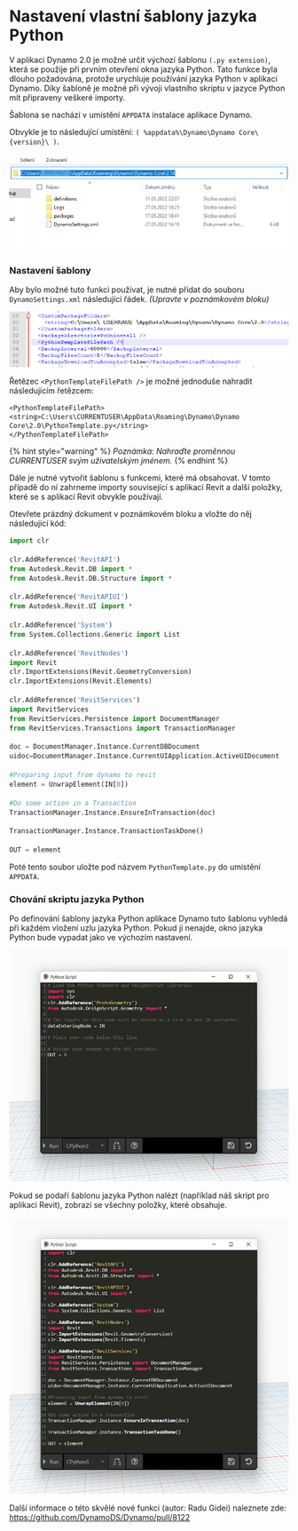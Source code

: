 # Nastavení vlastní šablony jazyka Python

V aplikaci Dynamo 2.0 je možné určit výchozí šablonu `(.py extension)`, která se použije při prvním otevření okna jazyka Python. Tato funkce byla dlouho požadována, protože urychluje používání jazyka Python v aplikaci Dynamo. Díky šabloně je možné při vývoji vlastního skriptu v jazyce Python mít připraveny veškeré importy.

Šablona se nachází v umístění `APPDATA` instalace aplikace Dynamo.

Obvykle je to následující umístění: `( %appdata%\Dynamo\Dynamo Core\{version}\ )`.

![](../images/8-3/3/pythontemplates-appdatafolderlocation.jpg)

### Nastavení šablony

Aby bylo možné tuto funkci používat, je nutné přidat do souboru `DynamoSettings.xml` následující řádek. _(Upravte v poznámkovém bloku)_

![](../images/8-3/3/pythontemplates-dynamosettingsxmlfile.png)

Řetězec `<PythonTemplateFilePath />` je možné jednoduše nahradit následujícím řetězcem:

```
<PythonTemplateFilePath>
<string>C:\Users\CURRENTUSER\AppData\Roaming\Dynamo\Dynamo Core\2.0\PythonTemplate.py</string>
</PythonTemplateFilePath>
```

{% hint style="warning" %} _Poznámka: Nahraďte proměnnou CURRENTUSER svým uživatelským jménem._ {% endhint %}

Dále je nutné vytvořit šablonu s funkcemi, které má obsahovat. V tomto případě do ní zahrneme importy související s aplikací Revit a další položky, které se s aplikací Revit obvykle používají.

Otevřete prázdný dokument v poznámkovém bloku a vložte do něj následující kód:

``` py
import clr

clr.AddReference('RevitAPI')
from Autodesk.Revit.DB import *
from Autodesk.Revit.DB.Structure import *

clr.AddReference('RevitAPIUI')
from Autodesk.Revit.UI import *

clr.AddReference('System')
from System.Collections.Generic import List

clr.AddReference('RevitNodes')
import Revit
clr.ImportExtensions(Revit.GeometryConversion)
clr.ImportExtensions(Revit.Elements)

clr.AddReference('RevitServices')
import RevitServices
from RevitServices.Persistence import DocumentManager
from RevitServices.Transactions import TransactionManager

doc = DocumentManager.Instance.CurrentDBDocument
uidoc=DocumentManager.Instance.CurrentUIApplication.ActiveUIDocument

#Preparing input from dynamo to revit
element = UnwrapElement(IN[0])

#Do some action in a Transaction
TransactionManager.Instance.EnsureInTransaction(doc)

TransactionManager.Instance.TransactionTaskDone()

OUT = element
```

Poté tento soubor uložte pod názvem `PythonTemplate.py` do umístění `APPDATA`.

### Chování skriptu jazyka Python

Po definování šablony jazyka Python aplikace Dynamo tuto šablonu vyhledá při každém vložení uzlu jazyka Python. Pokud ji nenajde, okno jazyka Python bude vypadat jako ve výchozím nastavení.

![](../images/8-3/3/pythontemplates-beforesetuptemplate.jpg)

Pokud se podaří šablonu jazyka Python nalézt (například náš skript pro aplikaci Revit), zobrazí se všechny položky, které obsahuje.

![](../images/8-3/3/pythontemplates-aftersetuptemplate.jpg)

Další informace o této skvělé nové funkci (autor: Radu Gidei) naleznete zde: https://github.com/DynamoDS/Dynamo/pull/8122

